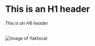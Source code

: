 # This is an H1 header
###### This is an H6 header
![Image of Yaktocat](https://octodex.github.com/images/yaktocat.png)
